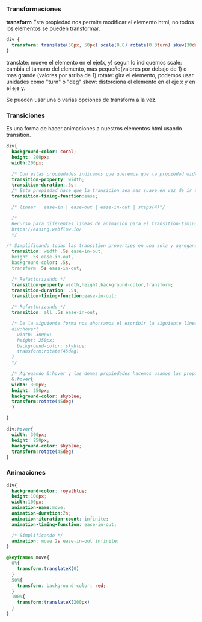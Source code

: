### Transformaciones

**transform**
Esta propiedad nos permite modificar el elemento html, no todos los elementos se pueden transformar.

```css
div {
  transform: translate(50px, 50px) scale(0.8) rotate(0.3turn) skew(30deg, 20deg);
}
```

translate: mueve el elemento en el eje(x, y) segun lo indiquemos
scale: cambia el tamano del elemento, mas pequeño(valores por debajo de 1) o mas grande (valores por arriba de 1)
rotate: gira el elemento, podemos usar unidades como "turn" o "deg"
skew: distorciona el elemento en el eje x y en el eje y.

Se pueden usar una o varias opciones de transform a la vez.

### Transiciones

Es una forma de hacer animaciones a nuestros elementos html usando transition.

```css
div{
  background-color: coral;
  height: 200px;
  width:200px;

  /* Con estas propiedades indicamos que queremos que la propiedad width incremente cuando el evento "hover" ocurra y que dura solo .5s */
  transition-property: width;
  transition-duration:.5s;
  /* Esta propiedad hace que la transicion sea mas suave en vez de ir a la misma velocidad como si usaramos linear. */
  transition-timing-function:ease;

  /* linear | ease-in | ease-out | ease-in-out | steps(4)*/

  /*
  Recurso para diferentes lineas de animacion para el transition-timing-function
  https://easing.webflow.io/
  */

/* Simplificando todas las transition properties en una sola y agregando mas*/
  transition: width .5s ease-in-out,
  height .5s ease-in-out,
  background-color: .5s,
  transform .5s ease-in-out;

  /* Refactorizando */
  transition-property:width,height,background-color,transform;
  transition-duration: .5s;
  transition-timing-function:ease-in-out;

  /* Refactorizando */
  transition: all .5s ease-in-out;

  /* De la siguiente forma nos ahorramos el escribir la siguiente linea de codigo
  div:hover{
    width: 300px;
    height: 250px;
    background-color: skyblue;
    transform:rotate(45deg)
  }
  */

  /* Agregando &:hover y las demas propiedades hacemos usamos las propiedades de anidamiento */
  &:hover{
  width: 300px;
  height: 250px;
  background-color: skyblue;
  transform:rotate(45deg)
  }

}

div:hover{
  width: 300px;
  height: 250px;
  background-color: skyblue;
  transform:rotate(45deg)
}

```

### Animaciones

```css
div{
  background-color: royalblue;
  height:100px;
  width:100px;
  animation-name:move;
  animation-duration:2s;
  animation-iteration-count: infinite;
  animation-timing-function: ease-in-out;

  /* Simplificando */
  animation: move 2s ease-in-out infinite;
}

@keyframes move{
  0%{
    transform:translateX(0)
  }
  50%{
    transform: background-color: red;
  }
  100%{
    transform:translateX(200px)
  }
}
```
